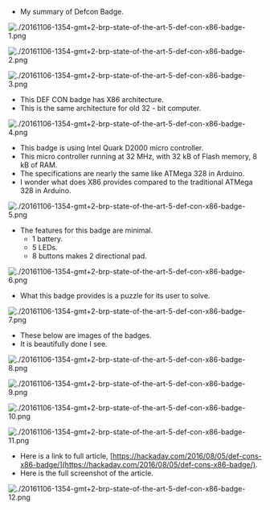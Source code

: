 * My summary of Defcon Badge.

![./20161106-1354-gmt+2-brp-state-of-the-art-5-def-con-x86-badge-1.png](./20161106-1354-gmt+2-brp-state-of-the-art-5-def-con-x86-badge-1.png)

![./20161106-1354-gmt+2-brp-state-of-the-art-5-def-con-x86-badge-2.png](./20161106-1354-gmt+2-brp-state-of-the-art-5-def-con-x86-badge-2.png)

![./20161106-1354-gmt+2-brp-state-of-the-art-5-def-con-x86-badge-3.png](./20161106-1354-gmt+2-brp-state-of-the-art-5-def-con-x86-badge-3.png)

* This DEF CON badge has X86 architecture.
* This is the same architecture for old 32 - bit computer.

![./20161106-1354-gmt+2-brp-state-of-the-art-5-def-con-x86-badge-4.png](./20161106-1354-gmt+2-brp-state-of-the-art-5-def-con-x86-badge-4.png)

* This badge is using Intel Quark D2000 micro controller.
* This micro controller running at 32 MHz, with 32 kB of Flash memory, 8 kB of RAM.
* The specifications are nearly the same like ATMega 328 in Arduino.
* I wonder what does X86 provides compared to the traditional ATMega 328 in Arduino.

![./20161106-1354-gmt+2-brp-state-of-the-art-5-def-con-x86-badge-5.png](./20161106-1354-gmt+2-brp-state-of-the-art-5-def-con-x86-badge-5.png)

* The features for this badge are minimal.
    * 1 battery.
    * 5 LEDs.
    * 8 buttons makes 2 directional pad.

![./20161106-1354-gmt+2-brp-state-of-the-art-5-def-con-x86-badge-6.png](./20161106-1354-gmt+2-brp-state-of-the-art-5-def-con-x86-badge-6.png)

* What this badge provides is a puzzle for its user to solve.

![./20161106-1354-gmt+2-brp-state-of-the-art-5-def-con-x86-badge-7.png](./20161106-1354-gmt+2-brp-state-of-the-art-5-def-con-x86-badge-7.png)

* These below are images of the badges.
* It is beautifully done I see.

![./20161106-1354-gmt+2-brp-state-of-the-art-5-def-con-x86-badge-8.png](./20161106-1354-gmt+2-brp-state-of-the-art-5-def-con-x86-badge-8.png)

![./20161106-1354-gmt+2-brp-state-of-the-art-5-def-con-x86-badge-9.png](./20161106-1354-gmt+2-brp-state-of-the-art-5-def-con-x86-badge-9.png)

![./20161106-1354-gmt+2-brp-state-of-the-art-5-def-con-x86-badge-10.png](./20161106-1354-gmt+2-brp-state-of-the-art-5-def-con-x86-badge-10.png)

![./20161106-1354-gmt+2-brp-state-of-the-art-5-def-con-x86-badge-11.png](./20161106-1354-gmt+2-brp-state-of-the-art-5-def-con-x86-badge-11.png)

* Here is a link to full article, [https://hackaday.com/2016/08/05/def-cons-x86-badge/](https://hackaday.com/2016/08/05/def-cons-x86-badge/).
* Here is the full screenshot of the article.

![./20161106-1354-gmt+2-brp-state-of-the-art-5-def-con-x86-badge-12.png](./20161106-1354-gmt+2-brp-state-of-the-art-5-def-con-x86-badge-12.png)